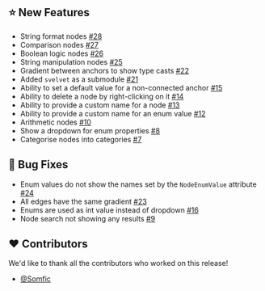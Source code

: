 ## :star: New Features

- String format nodes [#28](https://github.com/Somfic/vla/issues/28)
- Comparison nodes  [#27](https://github.com/Somfic/vla/issues/27)
- Boolean logic nodes  [#26](https://github.com/Somfic/vla/issues/26)
- String manipulation nodes [#25](https://github.com/Somfic/vla/issues/25)
- Gradient between anchors to show type casts [#22](https://github.com/Somfic/vla/issues/22)
- Added `svelvet` as a submodule [#21](https://github.com/Somfic/vla/pull/21)
- Ability to set a default value for a non-connected anchor [#15](https://github.com/Somfic/vla/issues/15)
- Ability to delete a node by right-clicking on it [#14](https://github.com/Somfic/vla/issues/14)
- Ability to provide a custom name for a node [#13](https://github.com/Somfic/vla/issues/13)
- Ability to provide a custom name for an enum value [#12](https://github.com/Somfic/vla/issues/12)
- Arithmetic nodes [#10](https://github.com/Somfic/vla/issues/10)
- Show a dropdown for enum properties [#8](https://github.com/Somfic/vla/issues/8)
- Categorise nodes into categories [#7](https://github.com/Somfic/vla/issues/7)

## :lady_beetle: Bug Fixes

- Enum values do not show the names set by the `NodeEnumValue` attribute [#24](https://github.com/Somfic/vla/issues/24)
- All edges have the same gradient [#23](https://github.com/Somfic/vla/issues/23)
- Enums are used as int value instead of dropdown [#16](https://github.com/Somfic/vla/issues/16)
- Node search not showing any results [#9](https://github.com/Somfic/vla/issues/9)

## :heart: Contributors

We'd like to thank all the contributors who worked on this release!

- [@Somfic](https://github.com/Somfic)
